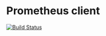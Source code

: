 # Prometheus client
[![Build Status](https://travis-ci.org/CloudNativeJS/prometheus.svg?branch=master)](https://travis-ci.org/CloudNativeJS/prometheus)
